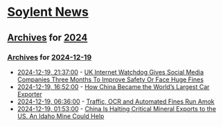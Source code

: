 # [Soylent News](../../../README.md)

## [Archives](../../index.md) for [2024](../index.md)

### [Archives](../../index.md) for [2024-12-19](index.md)

* [2024-12-19, 21:37:00](https://soylentnews.org/article.pl?sid=24/12/19/1638259&from=rss) - [UK Internet Watchdog Gives Social Media Companies Three Months To Improve Safety Or Face Huge Fines](https://soylentnews.org/article.pl?sid=24/12/19/1638259&from=rss)
* [2024-12-19, 16:52:00](https://soylentnews.org/article.pl?sid=24/12/19/1632248&from=rss) - [How China Became the World’s Largest Car Exporter](https://soylentnews.org/article.pl?sid=24/12/19/1632248&from=rss)
* [2024-12-19, 06:36:00](https://soylentnews.org/article.pl?sid=24/12/18/120217&from=rss) - [Traffic, OCR and Automated Fines Run Amok](https://soylentnews.org/article.pl?sid=24/12/18/120217&from=rss)
* [2024-12-19, 01:53:00](https://soylentnews.org/politics/article.pl?sid=24/12/18/1154245&from=rss) - [China Is Halting Critical Mineral Exports to the US. An Idaho Mine Could Help](https://soylentnews.org/politics/article.pl?sid=24/12/18/1154245&from=rss)
